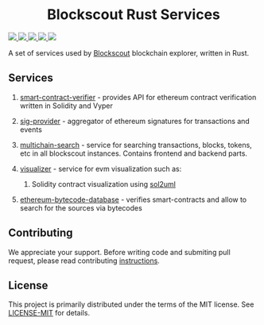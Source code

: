<h1 align="center">Blockscout Rust Services</h1>

<a href="https://github.com/blockscout/blockscout-rs/actions/workflows/smart-contract-verifier.yml">
   <img src="https://img.shields.io/github/workflow/status/blockscout/blockscout-rs/Test,%20lint%20and%20docker%20(smart-contract-verifier)?label=smart-contract-verifier&logo=github&style=plastic">
</a> <a href="https://github.com/blockscout/blockscout-rs/actions/workflows/sig-provider.yml">
   <img src="https://img.shields.io/github/workflow/status/blockscout/blockscout-rs/Test,%20lint%20and%20docker%20(sig-provider)?label=sig-provider&logo=github&style=plastic">
</a> <a href="https://github.com/blockscout/blockscout-rs/actions/workflows/multichain-search.yml">
   <img src="https://img.shields.io/github/workflow/status/blockscout/blockscout-rs/Test,%20lint%20and%20docker%20(multichain-search)?label=multichain-search&logo=github&style=plastic">
</a> <a href="https://github.com/blockscout/blockscout-rs/actions/workflows/visualizer.yml">
   <img src="https://img.shields.io/github/workflow/status/blockscout/blockscout-rs/Test,%20lint%20and%20docker%20(visualizer)?label=visualizer&logo=github&style=plastic">
</a>

<a href="https://github.com/blockscout/blockscout-rs/actions/workflows/ethereum-bytecode-database.yml">
   <img src="https://img.shields.io/github/workflow/status/blockscout/blockscout-rs/Test,%20lint%20and%20docker%20(ethereum-bytecode-database)?label=ethereum-bytecode-database&logo=github&style=plastic">
</a>


A set of services used by [Blockscout](https://blockscout.com/) blockchain explorer, written in Rust.

## Services

1. [smart-contract-verifier](smart-contract-verifier/) - provides API for ethereum contract verification written in Solidity and Vyper

2. [sig-provider](sig-provider/) - aggregator of ethereum signatures for transactions and events

3. [multichain-search](multichain-search/) - service for searching transactions, blocks, tokens, etc in all blockscout instances. Contains frontend and backend parts.

4. [visualizer](visualizer/) - service for evm visualization such as:
   1. Solidity contract visualization using [sol2uml](https://www.npmjs.com/package/sol2uml)

5. [ethereum-bytecode-database](ethereum-bytecode-database/) - verifies smart-contracts and allow to search for the sources via bytecodes  

## Contributing

We appreciate your support. Before writing code and submiting pull request, please read contributing [instructions](CONTRIBUTING.md).


## License


This project is primarily distributed under the terms of the MIT license. See [LICENSE-MIT](LICENSE-MIT) for details.
